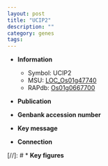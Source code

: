 ```yaml
---
layout: post
title: "UCIP2"
description: ""
category: genes
tags: 
---
```


* **Information**  
    + Symbol: UCIP2  
    + MSU: [LOC_Os01g47740](http://rice.uga.edu/cgi-bin/ORF_infopage.cgi?orf=LOC_Os01g47740)  
    + RAPdb: [Os01g0667700](http://rapdb.dna.affrc.go.jp/viewer/gbrowse_details/irgsp1?name=Os01g0667700)  

* **Publication**  

* **Genbank accession number**  

* **Key message**  

* **Connection**  

[//]: # * **Key figures**  


